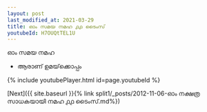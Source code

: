 ```yaml
---
layout: post
last_modified_at: 2021-03-29
title: ഓം സമയ നമഹ ൧൧ ടൈംസ്
youtubeId: H7OUQtTEL1U
---
```

 
 
 ഓം സമയ നമഹ 
 
 -  ആരാണ് ഉമയ്‌ക്കൊപ്പം 
 
  
 
  
 
 
 
 
 
 


{% include youtubePlayer.html id=page.youtubeId %}
 
[Next]({{ site.baseurl }}{% link  split1/_posts/2012-11-06-ഓം നക്ഷത്ര സാധകയായി നമഹ ൧൧ ടൈംസ്.md%})
 
